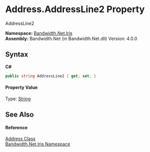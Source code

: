 ﻿# Address.AddressLine2 Property 
 

AddressLine2

**Namespace:**&nbsp;<a href ="N_Bandwidth_Net_Iris.md">Bandwidth.Net.Iris</a><br />**Assembly:**&nbsp;Bandwidth.Net (in Bandwidth.Net.dll) Version: 4.0.0

## Syntax

**C#**<br />
``` C#
public string AddressLine2 { get; set; }
```


#### Property Value
Type: <a href="http://msdn2.microsoft.com/en-us/library/s1wwdcbf" target="_blank">String</a>

## See Also


#### Reference
<a href ="T_Bandwidth_Net_Iris_Address.md">Address Class</a><br /><a href ="N_Bandwidth_Net_Iris.md">Bandwidth.Net.Iris Namespace</a><br />